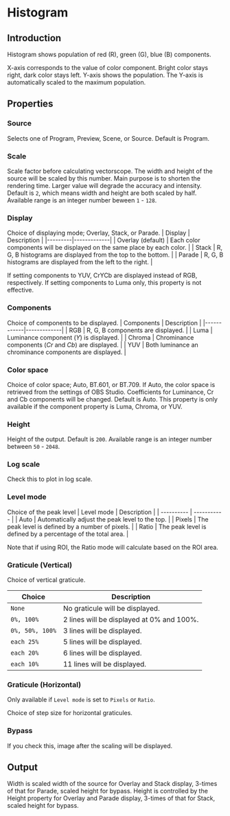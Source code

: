 # Histogram

## Introduction

Histogram shows population of red (R), green (G), blue (B) components.

X-axis corresponds to the value of color component. Bright color stays right, dark color stays left.
Y-axis shows the population. The Y-axis is automatically scaled to the maximum population.

## Properties

### Source

Selects one of Program, Preview, Scene, or Source.
Default is Program.

### Scale

Scale factor before calculating vectorscope.
The width and height of the source will be scaled by this number.
Main purpose is to shorten the rendering time.
Larger value will degrade the accuracy and intensity.
Default is `2`, which means width and height are both scaled by half. Available range is an integer number beween `1` - `128`.

### Display

Choice of displaying mode; Overlay, Stack, or Parade.
| Display | Description |
|---------|-------------|
| Overlay (default) | Each color components will be displayed on the same place by each color. |
| Stack | R, G, B histograms are displayed from the top to the bottom. |
| Parade | R, G, B histograms are displayed from the left to the right. |

If setting components to YUV, CrYCb are displayed instead of RGB, respectively.
If setting components to Luma only, this property is not effective.

### Components
Choice of components to be displayed.
| Components | Description |
|------------|-------------|
| RGB | R, G, B components are displayed. |
| Luma | Luminance component (*Y*) is displayed. |
| Chroma | Chrominance components (*Cr* and *Cb*) are displayed. |
| YUV | Both luminance an chrominance components are displayed. |

### Color space

Choice of color space; Auto, BT.601, or BT.709.
If Auto, the color space is retrieved from the settings of OBS Studio.
Coefficients for Luminance, Cr and Cb components will be changed.
Default is Auto. This property is only available if the component property is Luma, Chroma, or YUV.

### Height

Height of the output.
Default is `200`. Available range is an integer number between `50` - `2048`.

### Log scale

Check this to plot in log scale.

### Level mode
Choice of the peak level
| Level mode | Description |
| ---------- | ----------- |
| Auto | Automatically adjust the peak level to the top. |
| Pixels | The peak level is defined by a number of pixels. |
| Ratio | The peak level is defined by a percentage of the total area. |

Note that if using ROI, the Ratio mode will calculate based on the ROI area.

### Graticule (Vertical)

Choice of vertical graticule.

| Choice | Description |
|--------|-------------|
| `None` | No graticule will be displayed. |
| `0%, 100%` | 2 lines will be displayed at 0% and 100%. |
| `0%, 50%, 100%` | 3 lines will be displayed. |
| `each 25%` | 5 lines will be displayed. |
| `each 20%` | 6 lines will be displayed. |
| `each 10%` | 11 lines will be displayed. |

### Graticule (Horizontal)

Only available if `Level mode` is set to `Pixels` or `Ratio`.

Choice of step size for horizontal graticules.

### Bypass

If you check this, image after the scaling will be displayed.

## Output

Width is scaled width of the source for Overlay and Stack display, 3-times of that for Parade, scaled height for bypass.
Height is controlled by the Height property for Overlay and Parade display, 3-times of that for Stack, scaled height for bypass.

